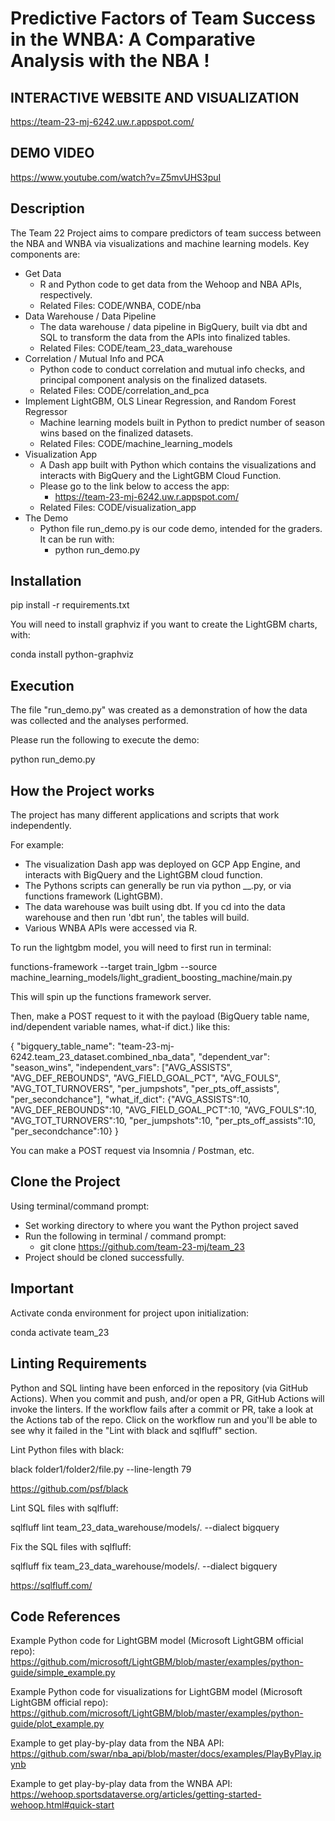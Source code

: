 # Predictive Factors of Team Success in the WNBA: A Comparative Analysis with the NBA                                       !


## INTERACTIVE WEBSITE AND VISUALIZATION

https://team-23-mj-6242.uw.r.appspot.com/

## DEMO VIDEO

https://www.youtube.com/watch?v=Z5mvUHS3puI

## Description

The Team 22 Project aims to compare predictors of team success between the NBA and WNBA via visualizations and machine learning models.
Key components are:
- Get Data
  - R and Python code to get data from the Wehoop and NBA APIs, respectively.
  - Related Files: CODE/WNBA, CODE/nba
- Data Warehouse / Data Pipeline
  - The data warehouse / data pipeline in BigQuery, built via dbt and SQL to transform the data from the APIs into finalized tables.
  - Related Files: CODE/team_23_data_warehouse 
- Correlation / Mutual Info and PCA
  - Python code to conduct correlation and mutual info checks, and principal component analysis on the finalized datasets.
  - Related Files: CODE/correlation_and_pca
- Implement LightGBM, OLS Linear Regression, and Random Forest Regressor
  - Machine learning models built in Python to predict number of season wins based on the finalized datasets.
  - Related Files: CODE/machine_learning_models
- Visualization App
  - A Dash app built with Python which contains the visualizations and interacts with BigQuery and the LightGBM Cloud Function.
  - Please go to the link below to access the app:
    - https://team-23-mj-6242.uw.r.appspot.com/
  - Related Files: CODE/visualization_app
- The Demo
  - Python file run_demo.py is our code demo, intended for the graders. It can be run with:
    - python run_demo.py

## Installation

pip install -r requirements.txt

You will need to install graphviz if you want to create the LightGBM charts, with:

conda install python-graphviz

## Execution

The file "run_demo.py" was created as a demonstration of how the data was collected and the analyses performed.

Please run the following to execute the demo:

python run_demo.py

## How the Project works

The project has many different applications and scripts that work independently. 

For example:
- The visualization Dash app was deployed on GCP App Engine, and interacts with BigQuery and the LightGBM cloud function. 
- The Pythons scripts can generally be run via python __.py, or via functions framework (LightGBM).
- The data warehouse was built using dbt. If you cd into the data warehouse and then run 'dbt run', the tables will build.
- Various WNBA APIs were accessed via R.

To run the lightgbm model, you will need to first run in terminal:

functions-framework --target train_lgbm --source machine_learning_models/light_gradient_boosting_machine/main.py

This will spin up the functions framework server.

Then, make a POST request to it with the payload (BigQuery table name, ind/dependent variable names, what-if dict.) like this:

{
  "bigquery_table_name": "team-23-mj-6242.team_23_dataset.combined_nba_data",
  "dependent_var": "season_wins",
  "independent_vars": ["AVG_ASSISTS", "AVG_DEF_REBOUNDS", "AVG_FIELD_GOAL_PCT", 
"AVG_FOULS", "AVG_TOT_TURNOVERS", "per_jumpshots", "per_pts_off_assists", "per_secondchance"],
  "what_if_dict": {"AVG_ASSISTS":10, "AVG_DEF_REBOUNDS":10, "AVG_FIELD_GOAL_PCT":10, 
"AVG_FOULS":10, "AVG_TOT_TURNOVERS":10, "per_jumpshots":10, "per_pts_off_assists":10, "per_secondchance":10}
}

You can make a POST request via Insomnia / Postman, etc.

## Clone the Project

Using terminal/command prompt:
- Set working directory to where you want the Python project saved
- Run the following in terminal / command prompt:
  - git clone https://github.com/team-23-mj/team_23
- Project should be cloned successfully.

## Important
Activate conda environment for project upon initialization:

conda activate team_23

## Linting Requirements
Python and SQL linting have been enforced in the repository (via GitHub Actions).
When you commit and push, and/or open a PR, GitHub Actions will invoke the linters.
If the workflow fails after a commit or PR, take a look at the Actions tab of the repo.
Click on the workflow run and you'll be able to see why it failed in the "Lint with black and sqlfluff" section.

Lint Python files with black:

black folder1/folder2/file.py --line-length 79

https://github.com/psf/black

Lint SQL files with sqlfluff:

sqlfluff lint team_23_data_warehouse/models/. --dialect bigquery

Fix the SQL files with sqlfluff:

sqlfluff fix team_23_data_warehouse/models/. --dialect bigquery

https://sqlfluff.com/

## Code References

Example Python code for LightGBM model (Microsoft LightGBM official repo): 
https://github.com/microsoft/LightGBM/blob/master/examples/python-guide/simple_example.py

Example Python code for visualizations for LightGBM model (Microsoft LightGBM official repo):
https://github.com/microsoft/LightGBM/blob/master/examples/python-guide/plot_example.py

Example to get play-by-play data from the NBA API: 
https://github.com/swar/nba_api/blob/master/docs/examples/PlayByPlay.ipynb

Example to get play-by-play data from the WNBA API: 
https://wehoop.sportsdataverse.org/articles/getting-started-wehoop.html#quick-start
